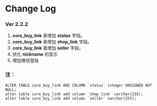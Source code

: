 Change Log
==========

### Ver 2.2.2


1. **core_buy_link** 表增加 **status** 字段。
2. **core_buy_link** 表增加 **shop_link** 字段。
3. **core_buy_link** 表增加 **seller** 字段。
4. 优化 **nickname** 的显示 
5. 增加微信登陆


### 注：

```
ALTER TABLE core_buy_link ADD COLUMN `status` integer UNSIGNED NOT NULL;
alter table core_buy_link add column `shop_link` varchar(255);
alter table core_buy_link add column `seller` varchar(255);
```



